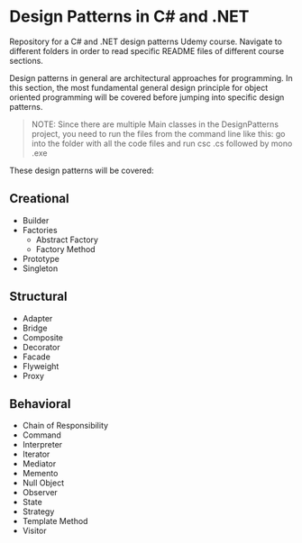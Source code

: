 # Design Patterns in C# and .NET

Repository for a C# and .NET design patterns Udemy course. Navigate to different folders in order to read specific README files of different course sections.

Design patterns in general are architectural approaches for programming. In this section, the most fundamental general design principle for object oriented programming will be covered before jumping into specific design patterns.

> NOTE: Since there are multiple Main classes in the DesignPatterns project, you need to run the files from the command line like this: go into the folder with all the code files and run csc <class-name>.cs followed by mono <class-name>.exe

These design patterns will be covered:

## Creational
* Builder
* Factories
    * Abstract Factory
    * Factory Method
* Prototype
* Singleton

## Structural
* Adapter
* Bridge
* Composite
* Decorator
* Facade
* Flyweight
* Proxy

## Behavioral
* Chain of Responsibility
* Command
* Interpreter
* Iterator
* Mediator
* Memento
* Null Object
* Observer
* State 
* Strategy
* Template Method
* Visitor
